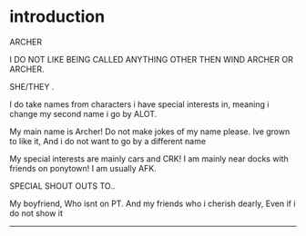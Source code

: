 # introduction
ARCHER

I DO NOT LIKE BEING CALLED ANYTHING OTHER THEN WIND ARCHER OR ARCHER.
   
   SHE/THEY .
   
I do take names from characters i have special interests in, meaning i change my second name i go by ALOT.
  
   
   My main name is Archer! Do not make jokes of my name please. Ive grown to like it, And i do not want to go by a different name


My special interests are mainly cars and CRK!
   I am mainly near docks with friends on ponytown!
I am usually AFK.


   
   
   SPECIAL SHOUT OUTS TO..

My boyfriend, Who isnt on PT.
And my friends who i cherish dearly, Even if i do not show it

---------------------------------------
